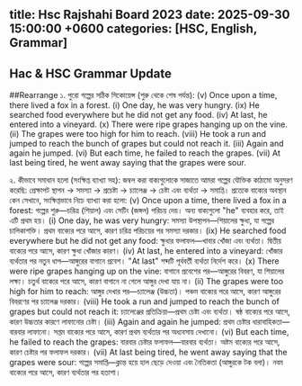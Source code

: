 title: Hsc Rajshahi Board 2023
date: 2025-09-30 15:00:00 +0600
categories: [HSC, English, Grammar]
---

## Hac & HSC Grammar Update
##Rearrange 
১. পুরো গল্পের সঠিক সিকোয়েন্স (শুরু থেকে শেষ পর্যন্ত):
(v) Once upon a time, there lived a fox in a forest.
(i) One day, he was very hungry.
(ix) He searched food everywhere but he did not get any food.
(iv) At last, he entered into a vineyard.
(x) There were ripe grapes hanging up on the vine.
(ii) The grapes were too high for him to reach.
(viii) He took a run and jumped to reach the bunch of grapes but could not reach it.
(iii) Again and again he jumped.
(vi) But each time, he failed to reach the grapes.
(vii) At last being tired, he went away saying that the grapes were sour.

২. কীভাবে সমাধান হলো (সংক্ষিপ্ত ব্যাখ্যা সহ):
জম্বল করা বাক্যগুলোকে সাজাতে আমরা গল্পের যৌক্তিক কাঠামো অনুসরণ করেছি: প্রেক্ষাপট স্থাপন → সমস্যা → প্রচেষ্টা → চ্যালেঞ্জ → চেষ্টা এবং ব্যর্থতা → সমাপ্তি। প্রত্যেক বাক্যের অবস্থান কেন সেখানে, সংক্ষিপ্তভাবে নিচে ব্যাখ্যা করা হলো:
(v) Once upon a time, there lived a fox in a forest: গল্পের শুরু—চরিত্র (শিয়াল) এবং সেটিং (জঙ্গল) পরিচয় দেয়। অন্য বাক্যগুলো "he" ব্যবহার করে, তাই এটি প্রথম হয়।
(i) One day, he was very hungry: সমস্যা উপস্থাপন—শিয়ালের ক্ষুধা, যা গল্পের চালিকাশক্তি। প্রথম বাক্যের পরে আসে, কারণ চরিত্র পরিচয়ের পর সমস্যা দরকার।
(ix) He searched food everywhere but he did not get any food: ক্ষুধার ফলাফল—খাবার খোঁজা এবং ব্যর্থতা। দ্বিতীয় বাক্যের পরে আসে, কারণ ক্ষুধা খোঁজার কারণ।
(iv) At last, he entered into a vineyard: খোঁজার ব্যর্থতার পর নতুন ধাপ—আঙ্গুরের বাগানে প্রবেশ। "At last" শব্দটি পূর্ববর্তী ব্যর্থতা নির্দেশ করে।
(x) There were ripe grapes hanging up on the vine: বাগানে প্রবেশের পর—আঙ্গুরের বিবরণ, যা শিয়ালের লক্ষ্য। চতুর্থ বাক্যের পরে আসে, কারণ বাগানে না গেলে আঙ্গুর দেখা যায় না।
(ii) The grapes were too high for him to reach: আঙ্গুর দেখার পর—চ্যালেঞ্জ (উচ্চতা)। পঞ্চম বাক্যের পরে আসে, কারণ আঙ্গুরের বিবরণের পর চ্যালেঞ্জ দরকার।
(viii) He took a run and jumped to reach the bunch of grapes but could not reach it: চ্যালেঞ্জের প্রতিক্রিয়া—প্রথম চেষ্টা এবং ব্যর্থতা। ষষ্ঠ বাক্যের পরে আসে, কারণ উচ্চতার কারণে লাফানোর চেষ্টা।
(iii) Again and again he jumped: প্রথম চেষ্টার ধারাবাহিকতা—বারবার লাফানো। সপ্তম বাক্যের পরে আসে, কারণ প্রথম ব্যর্থতার পর অধ্যবসায় দেখানো।
(vi) But each time, he failed to reach the grapes: বারবার চেষ্টার ফলাফল—বারবার ব্যর্থতা। অষ্টম বাক্যের পরে আসে, কারণ চেষ্টার পর ফলাফল দরকার।
(vii) At last being tired, he went away saying that the grapes were sour: গল্পের সমাপ্তি—ক্লান্ত হয়ে হাল ছেড়ে দেওয়া এবং নৈতিকতা (আঙ্গুরকে টক বলা)। নবম বাক্যের পরে আসে, কারণ ব্যর্থতার পর হতাশা।
